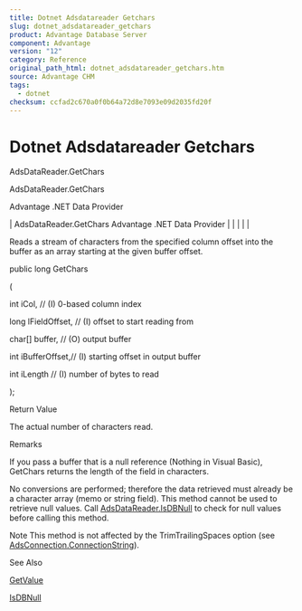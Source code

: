```yaml
---
title: Dotnet Adsdatareader Getchars
slug: dotnet_adsdatareader_getchars
product: Advantage Database Server
component: Advantage
version: "12"
category: Reference
original_path_html: dotnet_adsdatareader_getchars.htm
source: Advantage CHM
tags:
  - dotnet
checksum: ccfad2c670a0f0b64a72d8e7093e09d2035fd20f
---
```


# Dotnet Adsdatareader Getchars

AdsDataReader.GetChars

AdsDataReader.GetChars

Advantage .NET Data Provider

| AdsDataReader.GetChars  Advantage .NET Data Provider |  |  |  |  |

Reads a stream of characters from the specified column offset into the buffer as an array starting at the given buffer offset.

public long GetChars

(

int iCol, // (I) 0-based column index

long lFieldOffset, // (I) offset to start reading from

char[] buffer, // (O) output buffer

int iBufferOffset,// (I) starting offset in output buffer

int iLength // (I) number of bytes to read

);

Return Value

The actual number of characters read.

Remarks

If you pass a buffer that is a null reference (Nothing in Visual Basic), GetChars returns the length of the field in characters.

No conversions are performed; therefore the data retrieved must already be a character array (memo or string field). This method cannot be used to retrieve null values. Call [AdsDataReader.IsDBNull](dotnet_adsdatareader_isdbnull.md) to check for null values before calling this method.

Note This method is not affected by the TrimTrailingSpaces option (see [AdsConnection.ConnectionString](dotnet_adsconnection_connectionstring.md)).

See Also

[GetValue](dotnet_adsdatareader_getvalue.md)

[IsDBNull](dotnet_adsdatareader_isdbnull.md)
